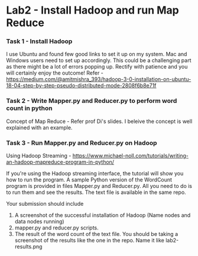 
# Lab2 - Install Hadoop and run Map Reduce


### Task 1 - Install Hadoop

I use Ubuntu and found few good links to set it up on my system. Mac and Windows users need to set up accordingly. This could be a challenging part as there might be a lot of errors popping up. Rectify with patience and you will certainly enjoy the outcome!
Refer - 
https://medium.com/@amitmishra_393/hadoop-3-0-installation-on-ubuntu-18-04-step-by-step-pseudo-distributed-mode-2808f6b8e71f

### Task 2 - Write Mapper.py and Reducer.py to perform word count in python 

Concept of Map Reduce - Refer prof Di's slides. I beleive the concept is well explained with an example.

### Task 3 - Run Mapper.py and Reducer.py on Hadoop
Using Hadoop Streaming - https://www.michael-noll.com/tutorials/writing-an-hadoop-mapreduce-program-in-python/

If you're using the Hadoop streaming interface, the  tutorial will show you how to run the program. A sample Python version of the WordCount program is provided in files Mapper.py and Reducer.py. All you need to do is to run them and see the results. The text file is available in the same repo.

Your submission should include 
1) A screenshot of the successful installation of Hadoop (Name nodes and data nodes running)
2) mapper.py and reducer.py scripts.
3) The result of the word count of the text file. You should be taking a screenshot of the results like the one in the repo. Name it like lab2-results.png

 




